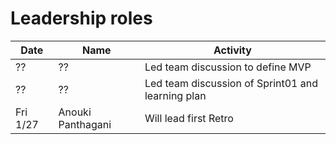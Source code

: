 # Leadership roles

| Date      | Name              | Activity                                               |
|-----------|-------------------|--------------------------------------------------------|
| ??        | ??                | Led team discussion to define MVP                      | 
| ??        | ??                | Led team discussion of Sprint01 and learning plan      | 
| Fri 1/27  | Anouki Panthagani | Will lead first Retro                                  | 
